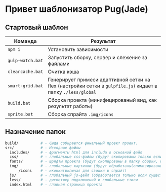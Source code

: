 # Привет шаблонизатор Pug(Jade)

## Стартовый шаблон 

<table><thead>
<tr>
<th>Команда</th>
<th>Результат</th>
</tr>
</thead><tbody>
<tr>
<td width="22%"><code>npm i</code></td>
<td>Установить зависимости</td>
</tr>
<tr>
<td><code>gulp-watch.bat</code></td>
<td>Запустить сборку, сервер и слежение за файлами</td>
</tr>
<tr>
<td><code>clearcache.bat</code></td>
<td>Очитка кэша</td>
</tr>
<tr>
<td><code>smart-grid.bat</code></td>
<td>Генерирует примеси адаптивной сетки на flex (настройки сетки в <code>gulpfile.js</code>) кидает в папку <code>./less/global</code></td>
</tr>
<tr>
<td><code>build.bat</code></td>
<td>Сборка проекта (минифицированый вид, как результат работы)</td>
</tr>
<tr>
<td><code>sprite.bat</code></td>
<td>Сборка спрайта <code>.img/icons</code></td>
</tr>
</tbody></table>



## Назначение папок

```bash
build/          # - Сюда собирается финальный проект проект.
src/            # - Исходные файлы
  includes/     # - фрагменты html для includa в основной файл  
  css/          # - глобальные css-файлы (будут скопированы только если существует и не пустые)
  fonts/        # - шрифты проекта (будут скопированы в папку сборки, подпапку fonts/)
  img/          # - глобальные картинки (будут обработаны(опимизированы))
      /icons    # - иконки(включая для свишки в спрайт)
  js/           # - глобальный js-файл (обработается только если существует и не пустой), фреймворки (только копируются, могут быть подключены вручную)
  less/         # - диспетчер подключений и глобальные стили
  index.html    # - главная страница проекта
```
